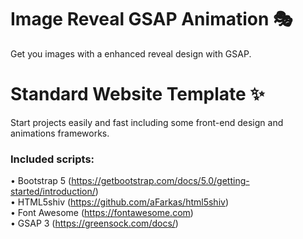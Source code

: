 # Image Reveal GSAP Animation 🎭
Get you images with a enhanced reveal design with GSAP.

# Standard Website Template ✨
Start projects easily and fast including some front-end design and animations frameworks.
### Included scripts:
• Bootstrap 5 (https://getbootstrap.com/docs/5.0/getting-started/introduction/) \
• HTML5shiv (https://github.com/aFarkas/html5shiv) \
• Font Awesome (https://fontawesome.com) \
• GSAP 3 (https://greensock.com/docs/)
